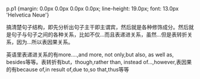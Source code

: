   
p.p1 {margin: 0.0px 0.0px 0.0px 0.0px; line-height: 19.0px; font: 13.0px 'Helvetica Neue'}  


搞清楚句子结构，即先分析出句子主干即主谓宾，然后就是各种修饰成分。然后就是句子与句子之间的各种关系，比如不仅...而且表递进关系，虽然...但是表转折关系，因为...所以表因果关系。

英语里表递进关系的有more....,and more, not only,but also, as well as, besides等等。表转折有but，though,rather than, instead of...,however,表因果的有because of,in result of,due to,so that,thus等等

